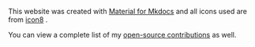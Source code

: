 This website was created with [Material for Mkdocs](https://squidfunk.github.io/mkdocs-material/) and all icons used are from [icon8](https://icons8.com/icons) .

You can view a complete list of my [open-source contributions](contributions.md) as well.
